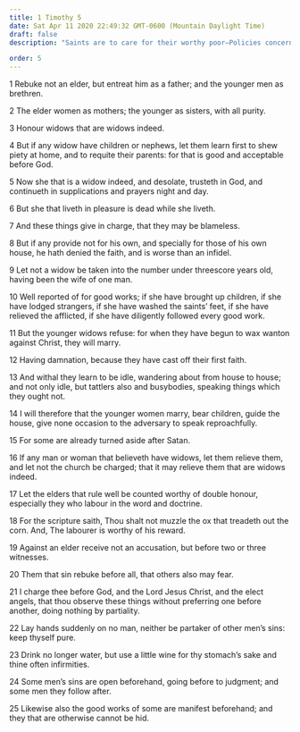 ```yaml
---
title: 1 Timothy 5
date: Sat Apr 11 2020 22:49:32 GMT-0600 (Mountain Daylight Time)
draft: false
description: "Saints are to care for their worthy poor—Policies concerning elders are given."

order: 5
---
```

    
1 Rebuke not an elder, but entreat him as a father; and the younger men as brethren.

2 The elder women as mothers; the younger as sisters, with all purity.

3 Honour widows that are widows indeed.

4 But if any widow have children or nephews, let them learn first to shew piety at home, and to requite their parents: for that is good and acceptable before God.

5 Now she that is a widow indeed, and desolate, trusteth in God, and continueth in supplications and prayers night and day.

6 But she that liveth in pleasure is dead while she liveth.

7 And these things give in charge, that they may be blameless.

8 But if any provide not for his own, and specially for those of his own house, he hath denied the faith, and is worse than an infidel.

9 Let not a widow be taken into the number under threescore years old, having been the wife of one man.

10 Well reported of for good works; if she have brought up children, if she have lodged strangers, if she have washed the saints’ feet, if she have relieved the afflicted, if she have diligently followed every good work.

11 But the younger widows refuse: for when they have begun to wax wanton against Christ, they will marry.

12 Having damnation, because they have cast off their first faith.

13 And withal they learn to be idle, wandering about from house to house; and not only idle, but tattlers also and busybodies, speaking things which they ought not.

14 I will therefore that the younger women marry, bear children, guide the house, give none occasion to the adversary to speak reproachfully.

15 For some are already turned aside after Satan.

16 If any man or woman that believeth have widows, let them relieve them, and let not the church be charged; that it may relieve them that are widows indeed.

17 Let the elders that rule well be counted worthy of double honour, especially they who labour in the word and doctrine.

18 For the scripture saith, Thou shalt not muzzle the ox that treadeth out the corn. And, The labourer is worthy of his reward.

19 Against an elder receive not an accusation, but before two or three witnesses.

20 Them that sin rebuke before all, that others also may fear.

21 I charge thee before God, and the Lord Jesus Christ, and the elect angels, that thou observe these things without preferring one before another, doing nothing by partiality.

22 Lay hands suddenly on no man, neither be partaker of other men’s sins: keep thyself pure.

23 Drink no longer water, but use a little wine for thy stomach’s sake and thine often infirmities.

24 Some men’s sins are open beforehand, going before to judgment; and some men they follow after.

25 Likewise also the good works of some are manifest beforehand; and they that are otherwise cannot be hid.
